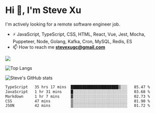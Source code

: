 # Hi 👋, I'm Steve Xu

I'm actively looking for a remote software engineer job.

- ⚡ JavaScript, TypeScript, CSS, HTML, React, Vue, Jest, Mocha,
Puppeteer, Node, Golang, Kafka, Cron, MySQL, Redis, ES
- 📫 How to reach me **stevexugc@gmail.com**

![](https://komarev.com/ghpvc/?username=nusr&color=green)

![Top Langs](https://github-readme-stats.vercel.app/api/top-langs/?username=nusr&langs_count=8&layout=compact)

![Steve's GitHub stats](https://github-readme-stats.vercel.app/api?username=nusr&show_icons=true)

<!--START_SECTION:waka-->

```txt
TypeScript   35 hrs 17 mins  █████████████████████▒░░░   85.47 %
JavaScript   1 hr 31 mins    █░░░░░░░░░░░░░░░░░░░░░░░░   03.68 %
Markdown     1 hr 7 mins     ▓░░░░░░░░░░░░░░░░░░░░░░░░   02.73 %
CSS          47 mins         ▒░░░░░░░░░░░░░░░░░░░░░░░░   01.90 %
JSON         42 mins         ▒░░░░░░░░░░░░░░░░░░░░░░░░   01.72 %
```

<!--END_SECTION:waka-->
